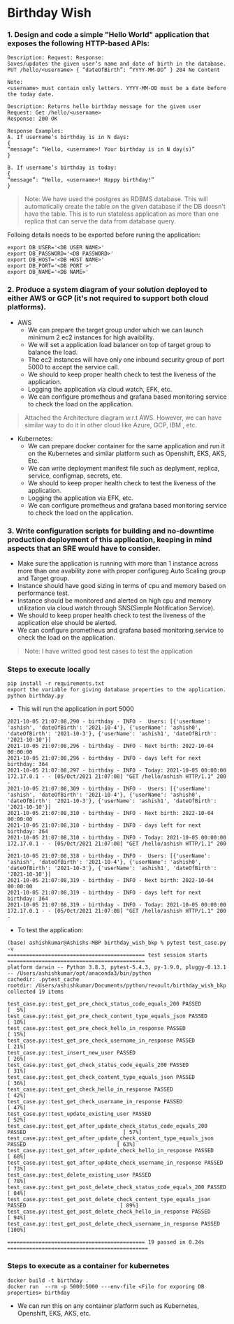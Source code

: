 # Birthday Wish


### 1. Design and code a simple "Hello World" application that exposes the following HTTP-based APIs:
```
Description: Request: Response:
Saves/updates the given user’s name and date of birth in the database.
PUT /hello/<username> { “dateOfBirth”: “YYYY-MM-DD” } 204 No Content

Note:
<username> must contain only letters. YYYY-MM-DD must be a date before the today date.

Description: Returns hello birthday message for the given user Request: Get /hello/<username>
Response: 200 OK

Response Examples:
A. If username’s birthday is in N days:
{ 
“message”: “Hello, <username>! Your birthday is in N day(s)”
}

B. If username’s birthday is today:
{ 
“message”: “Hello, <username>! Happy birthday!” 
}
```
> Note: We have used the postgres as RDBMS database. This will automatically create the table on the given database if the DB doesn't have the table. This is to run stateless application as more than one replica that can serve the data from database query.

Folloing details needs to be exported before runing the application:
```
export DB_USER='<DB USER NAME>'
export DB_PASSWORD='<DB PASSWORD>'
export DB_HOST='<DB HOST NAME>'
export DB_PORT='<DB PORT >'
export DB_NAME='<DB NAME>'
```

### 2. Produce a system diagram of your solution deployed to either AWS or GCP (it's not required to support both cloud platforms).
- AWS
  + We can prepare the target group under which we can launch minimum 2 ec2 instances for high avaibility.
  + We will set a application load balancer on top of target group to balance the load.
  + The ec2 instances will have only one inbound security group of port 5000 to accept the service call.
  + We should to keep proper health check to test the liveness of the application.
  + Logging the application via cloud watch, EFK, etc.
  + We can configure prometheus and grafana based monitoring service to check the load on the application.
> Attached the Architecture diagram w.r.t AWS. However, we can have similar way to do it in other cloud like Azure, GCP, IBM , etc.
- Kubernetes:
  + We can prepare docker container for the same application and run it on the Kubernetes and similar platform such as Openshift, EKS, AKS, Etc.
  + We can write deployment manifest file such as deplyment, replica, service, configmap, secrets, etc.
  + We should to keep proper health check to test the liveness of the application.
  + Logging the application via EFK, etc.
  + We can configure prometheus and grafana based monitoring service to check the load on the application.

### 3. Write configuration scripts for building and no-downtime production deployment of this application, keeping in mind aspects that an SRE would have to consider.
- Make sure the application is running with more than 1 instance across more than one avability zone with proper configureg Auto Scaling group and Target group.
- Instance should have good sizing in terms of cpu and memory based on performance test.
- Instance should be monitored and alerted on high cpu and memory utilization via cloud watch through SNS(Simple Notification Service).
- We should to keep proper health check to test the liveness of the application else should be alerted.
- We can configure prometheus and grafana based monitoring service to check the load on the application.


> Note: I have writted good test cases to test the application


### Steps to execute locally
```
pip install -r requirements.txt
export the variable for giving database properties to the application.
python birthday.py
```
- This will run the application in port 5000
```
2021-10-05 21:07:08,290 - birthday - INFO -  Users: [{'userName': 'ashish', 'dateOfBirth': '2021-10-4'}, {'userName': 'ashish0', 'dateOfBirth': '2021-10-3'}, {'userName': 'ashish1', 'dateOfBirth': '2021-10-10'}]
2021-10-05 21:07:08,296 - birthday - INFO - Next birth: 2022-10-04 00:00:00
2021-10-05 21:07:08,296 - birthday - INFO - days left for next birthday: 364
2021-10-05 21:07:08,297 - birthday - INFO - Today: 2021-10-05 00:00:00
172.17.0.1 - - [05/Oct/2021 21:07:08] "GET /hello/ashish HTTP/1.1" 200 -
2021-10-05 21:07:08,309 - birthday - INFO -  Users: [{'userName': 'ashish', 'dateOfBirth': '2021-10-4'}, {'userName': 'ashish0', 'dateOfBirth': '2021-10-3'}, {'userName': 'ashish1', 'dateOfBirth': '2021-10-10'}]
2021-10-05 21:07:08,310 - birthday - INFO - Next birth: 2022-10-04 00:00:00
2021-10-05 21:07:08,310 - birthday - INFO - days left for next birthday: 364
2021-10-05 21:07:08,310 - birthday - INFO - Today: 2021-10-05 00:00:00
172.17.0.1 - - [05/Oct/2021 21:07:08] "GET /hello/ashish HTTP/1.1" 200 -
2021-10-05 21:07:08,318 - birthday - INFO -  Users: [{'userName': 'ashish', 'dateOfBirth': '2021-10-4'}, {'userName': 'ashish0', 'dateOfBirth': '2021-10-3'}, {'userName': 'ashish1', 'dateOfBirth': '2021-10-10'}]
2021-10-05 21:07:08,319 - birthday - INFO - Next birth: 2022-10-04 00:00:00
2021-10-05 21:07:08,319 - birthday - INFO - days left for next birthday: 364
2021-10-05 21:07:08,319 - birthday - INFO - Today: 2021-10-05 00:00:00
172.17.0.1 - - [05/Oct/2021 21:07:08] "GET /hello/ashish HTTP/1.1" 200 -
```

- To test the application:
```
(base) ashishkumar@Ashishs-MBP birthday_wish_bkp % pytest test_case.py -v
============================================ test session starts ============================================
platform darwin -- Python 3.8.3, pytest-5.4.3, py-1.9.0, pluggy-0.13.1 -- /Users/ashishkumar/opt/anaconda3/bin/python
cachedir: .pytest_cache
rootdir: /Users/ashishkumar/Documents/python/revoult/birthday_wish_bkp
collected 19 items                                                                                          

test_case.py::test_get_pre_check_status_code_equals_200 PASSED                                        [  5%]
test_case.py::test_get_pre_check_content_type_equals_json PASSED                                      [ 10%]
test_case.py::test_get_pre_check_hello_in_response PASSED                                             [ 15%]
test_case.py::test_get_pre_check_username_in_response PASSED                                          [ 21%]
test_case.py::test_insert_new_user PASSED                                                             [ 26%]
test_case.py::test_get_check_status_code_equals_200 PASSED                                            [ 31%]
test_case.py::test_get_check_content_type_equals_json PASSED                                          [ 36%]
test_case.py::test_get_check_hello_in_response PASSED                                                 [ 42%]
test_case.py::test_get_check_username_in_response PASSED                                              [ 47%]
test_case.py::test_update_existing_user PASSED                                                        [ 52%]
test_case.py::test_get_after_update_check_status_code_equals_200 PASSED                               [ 57%]
test_case.py::test_get_after_update_check_content_type_equals_json PASSED                             [ 63%]
test_case.py::test_get_after_update_check_hello_in_response PASSED                                    [ 68%]
test_case.py::test_get_after_update_check_username_in_response PASSED                                 [ 73%]
test_case.py::test_delete_existing_user PASSED                                                        [ 78%]
test_case.py::test_get_post_delete_check_status_code_equals_200 PASSED                                [ 84%]
test_case.py::test_get_post_delete_check_content_type_equals_json PASSED                              [ 89%]
test_case.py::test_get_post_delete_check_hello_in_response PASSED                                     [ 94%]
test_case.py::test_get_post_delete_check_username_in_response PASSED                                  [100%]

============================================ 19 passed in 0.24s =============================================
```

### Steps to execute as a container for kubernetes

```
docker build -t birthday .
docker run  --rm -p 5000:5000 ---env-file <File for exporing DB properties> birthday
```
- We can run this on any container platform such as Kubernetes, Openshift, EKS, AKS, etc.
